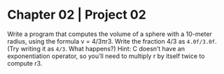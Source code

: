 # Chapter 02 | Project 02
Write a program that computes the volume of a sphere with a 10-meter radius, using the formula 
v = 4/3πr3. Write the fraction 4/3 as `4.0f/3.0f`. (Try writing it as `4/3`. What happens?) 
Hint: C doesn’t have an exponentiation operator, so you’ll need to multiply r by itself
twice to compute r3.